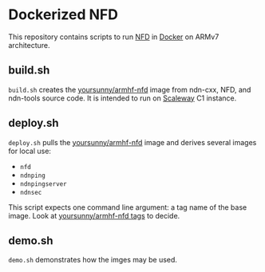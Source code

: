 # Dockerized NFD

This repository contains scripts to run [NFD](https://named-data.net/doc/NFD/) in [Docker](https://www.docker.com/) on ARMv7 architecture.

## build.sh

`build.sh` creates the [yoursunny/armhf-nfd](https://hub.docker.com/r/yoursunny/armhf-nfd/) image from ndn-cxx, NFD, and ndn-tools source code.
It is intended to run on [Scaleway](https://www.scaleway.com/) C1 instance.

## deploy.sh

`deploy.sh` pulls the [yoursunny/armhf-nfd](https://hub.docker.com/r/yoursunny/armhf-nfd/) image and derives several images for local use:

* `nfd`
* `ndnping`
* `ndnpingserver`
* `ndnsec`

This script expects one command line argument: a tag name of the base image.
Look at [yoursunny/armhf-nfd tags](https://hub.docker.com/r/yoursunny/armhf-nfd/tags/) to decide.

## demo.sh

`demo.sh` demonstrates how the imges may be used.

